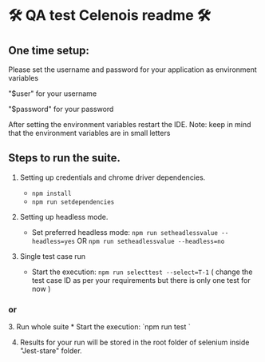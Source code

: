 <h1>&#128736; QA test Celenois readme &#128736;</h1>

<h2>One time setup:</h2>
Please set the username and password for your application as environment variables

"$user" for your username

"$password" for your password

After setting the environment variables restart the IDE.
Note: keep in mind that the environment variables are in small letters



<h2>Steps to run the suite.</h2>

1. Setting up credentials and chrome driver dependencies.
   *  `npm install`
   * `npm run setdependencies`

2. Setting up headless mode.

   * Set preferred headless mode: `npm run setheadlessvalue --headless=yes` OR `npm run setheadlessvalue --headless=no`
3. Single test case run
   * Start the execution: `npm run selecttest --select=T-1`  ( change the test case ID as per your requirements but there is only one test for now )

  <h3>or</h3>
3. Run whole suite
   * Start the execution: `npm run test `  


4. Results for your run will be stored in the root folder of selenium inside "Jest-stare" folder.

